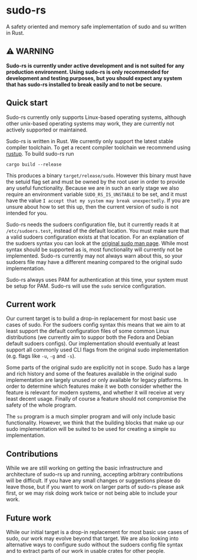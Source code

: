 # sudo-rs

A safety oriented and memory safe implementation of sudo and su written in Rust.

## ⚠️ WARNING

**Sudo-rs is currently under active development and is not suited for any
production environment. Using sudo-rs is only recommended for development and
testing purposes, but you should expect any system that has sudo-rs installed to
break easily and to not be secure.**

## Quick start

Sudo-rs currently only supports Linux-based operating systems, although other
unix-based operating systems may work, they are currently not actively
supported or maintained.

Sudo-rs is written in Rust. We currently only support the latest stable compiler
toolchain. To get a recent compiler toolchain we recommend using [rustup]. To
build sudo-rs run

```
cargo build --release
```

This produces a binary `target/release/sudo`. However this binary must have the
setuid flag set and must be owned by the root user in order to provide any
useful functionality. Because we are in such an early stage we also require
an environment variable `SUDO_RS_IS_UNSTABLE` to be set, and it must have the
value `I accept that my system may break unexpectedly`. If you are unsure about
how to set this up, then the current version of sudo is not intended for you.

Sudo-rs needs the sudoers configuration file, but it currently reads it at
`/etc/sudoers.test`, instead of the default location. You must make sure that
a valid sudoers configuration exists at that location. For an explanation of
the sudoers syntax you can look at the
[original sudo man page](https://www.sudo.ws/docs/man/sudoers.man/). While most
syntax should be supported as is, most functionality will currently not be
implemented. Sudo-rs currently may not always warn about this, so your sudoers
file may have a different meaning compared to the original sudo implementation.

Sudo-rs always uses PAM for authentication at this time, your system must be
setup for PAM. Sudo-rs will use the `sudo` service configuration.

[rustup]: https://rustup.rs/

## Current work

Our current target is to build a drop-in replacement for most basic use cases of
sudo. For the sudoers config syntax this means that we aim to at least support
the default configuration files of some common Linux distributions (we currently
aim to suppor both the Fedora and Debian default sudoers configs). Our
implementation should eventually at least support all commonly used CLI flags
from the original sudo implementation (e.g. flags like `-u`, `-g` and `-s`).

Some parts of the original sudo are explicitly not in scope. Sudo has a large
and rich history and some of the features available in the original sudo
implementation are largely unused or only available for legacy platforms. In
order to determine which features make it we both consider whether the feature
is relevant for modern systems, and whether it will receive at very least
decent usage. Finally of course a feature should not compromise the safety of
the whole program.

The `su` program is a much simpler program and will only include basic
functionality. However, we think that the building blocks that make up our sudo
implementation will be suited to be used for creating a simple su
implementation.

## Contributions

While we are still working on getting the basic infrastructure and architecture
of sudo-rs up and running, accepting arbitrary contributions will be difficult.
If you have any small changes or suggestions please do leave those, but if you
want to work on larger parts of sudo-rs please ask first, or we may risk doing
work twice or not being able to include your work.

## Future work

While our initial target is a drop-in replacement for most basic use cases of
sudo, our work may evolve beyond that target. We are also looking into
alternative ways to configure sudo without the sudoers config file syntax and to
extract parts of our work in usable crates for other people.
